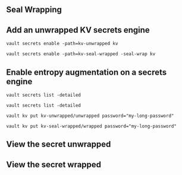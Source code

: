 ## Seal Wrapping



## Add an unwrapped KV secrets engine


```
vault secrets enable -path=kv-unwrapped kv
```

```
vault secrets enable -path=kv-seal-wrapped -seal-wrap kv
```

## Enable entropy augmentation on a secrets engine

```
vault secrets list -detailed
```

```
vault secrets list -detailed
```

```
vault kv put kv-unwrapped/unwrapped password="my-long-password"
```

```
vault kv put kv-seal-wrapped/wrapped password="my-long-password"
```

## View the secret unwrapped

## View the secret wrapped